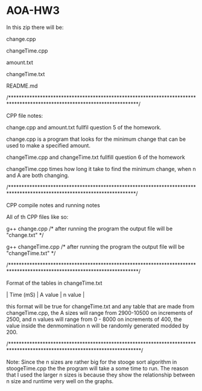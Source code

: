 # AOA-HW3

In this zip there will be:

change.cpp

changeTime.cpp

amount.txt

changeTime.txt

README.md

/*************************************************************************************************************************/

CPP file notes:

change.cpp and amount.txt fullfil question 5 of the homework.

change.cpp is a program that looks for the minimum change that can be used to make a specified amount.

changeTime.cpp and changeTime.txt fullfill question 6 of the homework

changeTime.cpp times how long it take to find the minimum change, when n and A are both changing. 

/************************************************************************************************************************/

CPP compile notes and running notes

All of th CPP files like so:

g++ change.cpp /* after running the program the output file will be "change.txt" */

g++ changeTime.cpp /* after running the program the output file will be "changeTime.txt" */

/*************************************************************************************************************************/

Format of the tables in changeTime.txt

| Time (mS) | A value | n value  |

this format will be true for changeTime.txt and any table that are made from changeTime.cpp, the A sizes will range from 2900-10500 on increments of 2500, and n values will range from 0 - 8000 on increments of 400, the value inside the denmomination n will be randomly generated modded by 200.

/**************************************************************************************************************************/

Note: Since the n sizes are rather big for the stooge sort algorithm in stoogeTime.cpp the the program will take a some time to run. The reason that I used the larger n sizes is because they show the relationship between n size and runtime very well on the graphs.
